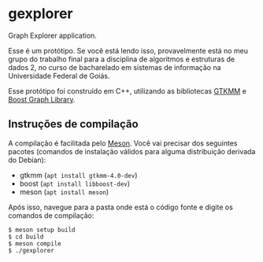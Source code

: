 # gexplorer

Graph Explorer application.

Esse é um protótipo. Se você está lendo isso, provavelmente está no meu grupo
do trabalho final para a disciplina de algoritmos e estruturas de dados 2,
no curso de bacharelado em sistemas de informação na Universidade Federal de
Goiás.

Esse protótipo foi construído em C++, utilizando as bibliotecas
[GTKMM](https://gtkmm.gnome.org/) e
[Boost Graph Library](https://www.boost.org/doc/libs/1_88_0/libs/graph/doc/).


## Instruções de compilação

A compilação é facilitada pelo [Meson](https://mesonbuild.com). Você vai
precisar dos seguintes pacotes (comandos de instalação válidos para alguma
distribuição derivada do Debian):

- gtkmm (`apt install gtkmm-4.0-dev`)
- boost (`apt install libboost-dev`)
- meson (`apt install meson`)

Após isso, navegue para a pasta onde está o código fonte e digite os comandos
de compilação:
```
$ meson setup build
$ cd build
$ meson compile
$ ./gexplorer
```
